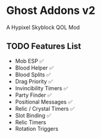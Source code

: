 # Ghost Addons v2 

A Hypixel Skyblock QOL Mod

## TODO Features List
- Mob ESP ✅
- Blood Helper ✅
- Blood Splits ✅
- Drag Priority ✅
- Invincibility Timers ✅
- Party Finder ✅
- Positional Messages ✅
- Relic / Crystal  Timers ✅
- Slot Binding ✅
- Relic Timers
- Rotation Triggers